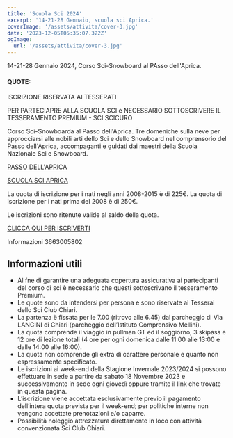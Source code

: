```yaml
---
title: 'Scuola Sci 2024'
excerpt: '14-21-28 Gennaio, scuola sci Aprica.'
coverImage: '/assets/attivita/cover-3.jpg'
date: '2023-12-05T05:35:07.322Z'
ogImage:
  url: '/assets/attivita/cover-3.jpg'
---
```


14-21-28 Gennaio 2024, Corso Sci-Snowboard al PAsso dell'Aprica.

#### QUOTE:

ISCRIZIONE RISERVATA AI TESSERATI

PER PARTECIAPRE ALLA SCUOLA SCI è NECESSARIO SOTTOSCRIVERE IL TESSERAMENTO PREMIUM - SCI SCICURO

Corso Sci-Snowboarda al Passo dell'Aprica.
Tre domeniche sulla neve per approcciarsi alle nobili arti dello Sci e dello Snowboard nel comprensorio del Passo dell'Aprica, accompaganti e guidati dai maestri della Scuola Nazionale Sci e Snowboard.

[PASSO DELL'APRICA](https://www.apricaonline.com/it/montagna-inverno/sci)

[SCUOLA SCI APRICA](https://www.apricasci.com)

La quota di iscrizione per i nati negli anni 2008-2015 è di 225€.
La quota di iscrizione per i nati prima del 2008 è di 250€.

 
Le iscrizioni sono ritenute valide al saldo della quota.

[CLICCA QUI PER ISCRIVERTI](https://www.wespoort.it/modulo-iscrizione-evento?society=32ad6a1a-5c52-4665-bf58-5623afdcfb98&event=efa48ba1-3873-4012-ba41-f64756370f8c)

Informazioni 3663005802

## Informazioni utili
- Al fne di garantire una adeguata copertura assicurativa ai partecipanti del corso di sci è necessario che questi sottoscrivano il tesseramento Premium.
- Le quote sono da intendersi per persona e sono riservate ai Tesserai dello Sci Club Chiari.  
- La partenza è fissata per le 7.00 (ritrovo alle 6.45) dal parcheggio di Via LANCINI di Chiari (parcheggio dell’Istituto Comprensivo Mellini).  
- La quota comprende il viaggio in pullman GT ed il soggiorno, 3 skipass e 12 ore di lezione totali (4 ore per ogni domenica dalle 11:00 alle 13:00 e dalle 14:00 alle 16:00).
- La quota non comprende gli extra di carattere personale e quanto non espressamente specificato.  
- Le iscrizioni ai week-end della Stagione Invernale 2023/2024 si possono effettuare in sede a partire da sabato 18 Novembre 2023 e successivamente in sede ogni giovedì oppure tramite il link che trovate in questa pagina.
- L’iscrizione viene accettata esclusivamente previo il pagamento dell’intera quota prevista per il week-end; per politiche interne non vengono accettate prenotazioni e/o caparre.
- Possibilità noleggio attrezzatura direttamente in loco con attività convenzionata Sci Club Chiari.
